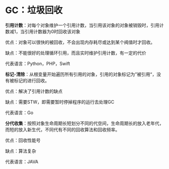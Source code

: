 # GC：垃圾回收

**引用计数**：对每个对象维护一个引用计数，当引用该对象的对象被销毁时，引用计数减1，当引用计数器为0时回收该对象

优点：对象可以很快的被回收，不会出现内存耗尽或达到某个阀值时才回收。

缺点：不能很好的处理循环引用，而且实时维护引用计数，有一定的代价

代表语言：Python，PHP，Swift

**标记-清除**：从根变量开始遍历所有引用的对象，引用的对象标记为”被引用“，没有被标记的进行回收。

优点：解决了引用计数的缺点

缺点：需要STW，即需要暂时停掉程序的运行去处理GC

代表语言：Go

**分代收集**：按照对象生命周期长短划分不同的代空间，生命周期长的放入老年代，而短的放入新生代，不同代有不同的回收算法和回收频率。

优点：回收性能号

缺点：算法复杂

代表语言：JAVA



